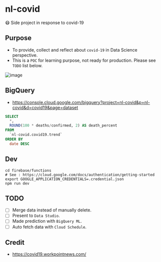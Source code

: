 # nl-covid

😷 Side project in response to covid-19

## Purpose

- To provide, collect and reflect about `covid-19` in Data Science perspective.
- This is a `POC` for learning purpose, not ready for production. Please see `TODO` list below.

![image](https://user-images.githubusercontent.com/97060/76939014-38296000-692a-11ea-8e1a-aa741eccdc92.png)

## BigQuery

- https://console.cloud.google.com/bigquery?project=nl-covid&p=nl-covid&d=covid19&page=dataset

```SQL
SELECT
  *,
  ROUND(100 * deaths/confirmed, 2) AS death_percent
FROM
  `nl-covid.covid19.trend`
ORDER BY
  date DESC
```

## Dev

```
cd firebase/functions
# See : https://cloud.google.com/docs/authentication/getting-started
export GOOGLE_APPLICATION_CREDENTIALS=.credential.json
npm run dev
```

## TODO

- [ ] Merge data instead of manually delete.
- [ ] Present to `Data Studio`.
- [ ] Made prediction with `BigQuery ML`.
- [ ] Auto fetch data with `Cloud Schedule`.

## Credit

- https://covid19.workpointnews.com/
